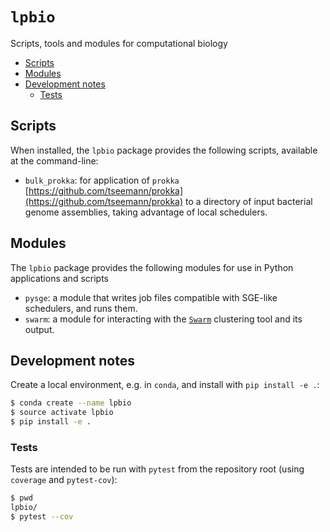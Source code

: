 # `lpbio`

Scripts, tools and modules for computational biology

<!-- TOC -->

- [Scripts](#scripts)
- [Modules](#modules)
- [Development notes](#development-notes)
    - [Tests](#tests)

<!-- /TOC -->

## Scripts

When installed, the `lpbio` package provides the following scripts, available at the command-line:

- `bulk_prokka`: for application of `prokka` [https://github.com/tseemann/prokka](https://github.com/tseemann/prokka) to a directory of input bacterial genome assemblies, taking advantage of local schedulers.

## Modules

The `lpbio` package provides the following modules for use in Python applications and scripts

- `pysge`: a module that writes job files compatible with SGE-like schedulers, and runs them.
- `swarm`: a module for interacting with the [`Swarm`](https://github.com/torognes/swarm) clustering tool and its output.

## Development notes

Create a local environment, e.g. in `conda`, and install with `pip install -e .`:

```bash
$ conda create --name lpbio
$ source activate lpbio
$ pip install -e .
```

### Tests

Tests are intended to be run with `pytest` from the repository root (using `coverage` and `pytest-cov`):

```bash
$ pwd
lpbio/
$ pytest --cov
```